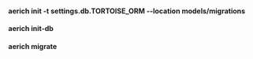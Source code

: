#### aerich init -t settings.db.TORTOISE_ORM --location models/migrations
#### aerich init-db
#### aerich migrate
